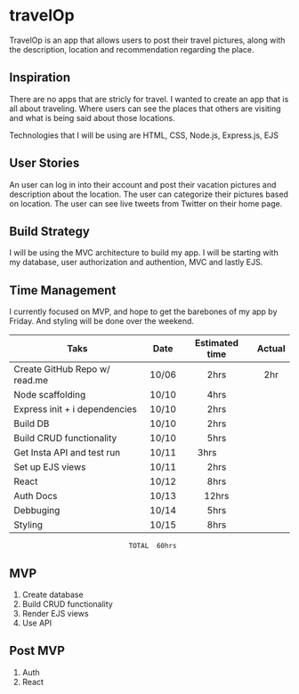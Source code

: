 # travelOp
TravelOp is an app that allows users to post their travel pictures, along with the description, location and recommendation 
regarding the place.

## Inspiration
There are no apps that are stricly for travel. I wanted to create an app that is all about traveling. Where users can see 
the places that others are visiting and what is being said about those locations.

Technologies that I will be using are HTML, CSS, Node.js, Express.js, EJS

## User Stories 
An user can log in into their account and post their vacation pictures and description about the location. The user can categorize their pictures based on location. The user can see live tweets from Twitter on their home page. 

## Build Strategy
I will be using the MVC architecture to build my app. I will be starting with my database, user authorization and authention, 
MVC and lastly EJS.

## Time Management
I currently focused on MVP, and hope to get the barebones of my app by Friday. And styling will be done over the weekend.

| Taks                          | Date  | Estimated time| Actual |
| -------------                 |:-----:| :------------:|:------:|
| Create GitHub Repo w/ read.me | 10/06 | 2hrs          |2hr     |
| Node scaffolding              | 10/10 | 4hrs          |        |
| Express init + i dependencies | 10/10 | 2hrs          |        |
| Build DB                      | 10/10 | 2hrs          |        |
| Build CRUD functionality      | 10/10 | 5hrs          |        |
| Get Insta API and test run    | 10/11 |  3hrs          |        |
| Set up EJS views              | 10/11 | 2hrs          |        |
| React                         | 10/12 | 8hrs          |        |
| Auth Docs                     | 10/13 | 12hrs         |        |
| Debbuging                     | 10/14 | 5hrs          |        |
| Styling                       | 10/15 | 8hrs          |        |
                                  TOTAL  60hrs           

## MVP 
1) Create database
2) Build CRUD functionality 
3) Render EJS views 
4) Use API 

## Post MVP 
1) Auth 
2) React
